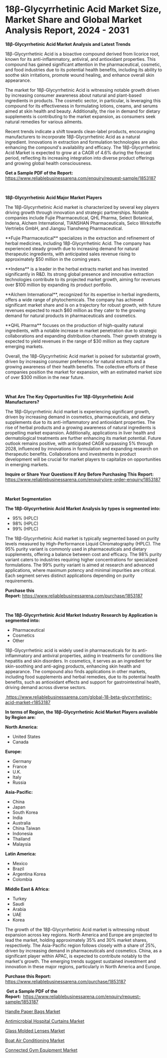 <p><h1>18β-Glycyrrhetinic Acid Market Size, Market Share and Global Market Analysis Report, 2024 - 2031</h1></p><p><strong>18β-Glycyrrhetinic Acid Market Analysis and Latest Trends</strong></p>
<p><p>18β-Glycyrrhetinic Acid is a bioactive compound derived from licorice root, known for its anti-inflammatory, antiviral, and antioxidant properties. This compound has gained significant attention in the pharmaceutical, cosmetic, and food industries due to its potential health benefits, including its ability to soothe skin irritations, promote wound healing, and enhance overall skin appearance. </p><p>The market for 18β-Glycyrrhetinic Acid is witnessing notable growth driven by increasing consumer awareness about natural and plant-based ingredients in products. The cosmetic sector, in particular, is leveraging this compound for its effectiveness in formulating lotions, creams, and serums aimed at skin health and beauty. Additionally, the rise in demand for dietary supplements is contributing to the market expansion, as consumers seek natural remedies for various ailments.</p><p>Recent trends indicate a shift towards clean-label products, encouraging manufacturers to incorporate 18β-Glycyrrhetinic Acid as a natural ingredient. Innovations in extraction and formulation technologies are also enhancing the compound's availability and efficacy. The 18β-Glycyrrhetinic Acid Market is expected to grow at a CAGR of 4.6% during the forecast period, reflecting its increasing integration into diverse product offerings and growing global health consciousness.</p></p>
<p><strong>Get a Sample PDF of the Report:&nbsp;</strong> <a href="https://www.reliablebusinessarena.com/enquiry/request-sample/1853187?utm_campaign=1331&utm_medium=2&utm_source=Github&utm_content=ia&utm_term=17102024&utm_id=18b-glycyrrhetinic-acid">https://www.reliablebusinessarena.com/enquiry/request-sample/1853187</a></p>
<p>&nbsp;</p>
<p><strong>18β-Glycyrrhetinic Acid Major Market Players</strong></p>
<p><p>The 18β-Glycyrrhetinic Acid market is characterized by several key players driving growth through innovation and strategic partnerships. Notable companies include Fujie Pharmaceutical, QHL Pharma, Select Botanical, Indena, Alchem International, TIANSHAN Pharmaceuticals, Selco Wirkstoffe Vertriebs GmbH, and Jiangsu Tiansheng Pharmaceutical.</p><p>**Fujie Pharmaceutical** specializes in the extraction and refinement of herbal medicines, including 18β-Glycyrrhetinic Acid. The company has experienced steady growth due to increasing demand for natural therapeutic ingredients, with anticipated sales revenue rising to approximately $50 million in the coming years.</p><p>**Indena** is a leader in the herbal extracts market and has invested significantly in R&D. Its strong global presence and innovative extraction technologies contribute to its projected market growth, aiming for revenues over $100 million by expanding its product portfolio.</p><p>**Alchem International**, recognized for its expertise in herbal ingredients, offers a wide range of phytochemicals. The company has achieved significant market share and is on a trajectory for robust growth, with future revenues expected to reach $60 million as they cater to the growing demand for natural products in pharmaceuticals and cosmetics.</p><p>**QHL Pharma** focuses on the production of high-quality natural ingredients, with a notable increase in market penetration due to strategic collaborations and expanding distribution channels. Their growth strategy is expected to yield revenues in the range of $30 million as they capture emerging markets.</p><p>Overall, the 18β-Glycyrrhetinic Acid market is poised for substantial growth, driven by increasing consumer preference for natural extracts and a growing awareness of their health benefits. The collective efforts of these companies position the market for expansion, with an estimated market size of over $300 million in the near future.</p></p>
<p>&nbsp;</p>
<p><strong>What Are The Key Opportunities For 18β-Glycyrrhetinic Acid Manufacturers?</strong></p>
<p><p>The 18β-Glycyrrhetinic Acid market is experiencing significant growth, driven by increasing demand in cosmetics, pharmaceuticals, and dietary supplements due to its anti-inflammatory and antioxidant properties. The rise of herbal products and a growing awareness of natural ingredients is propelling market expansion. Additionally, applications in liver health and dermatological treatments are further enhancing its market potential. Future outlook remains positive, with anticipated CAGR surpassing 5% through 2028, influenced by innovations in formulation and expanding research on therapeutic benefits. Collaborations and investments in product development will be crucial for market players to capitalize on opportunities in emerging markets.</p></p>
<p><strong>Inquire or Share Your Questions If Any Before Purchasing This Report:</strong> <a href="https://www.reliablebusinessarena.com/enquiry/pre-order-enquiry/1853187?utm_campaign=1331&utm_medium=2&utm_source=Github&utm_content=ia&utm_term=17102024&utm_id=18b-glycyrrhetinic-acid">https://www.reliablebusinessarena.com/enquiry/pre-order-enquiry/1853187</a></p>
<p>&nbsp;</p>
<p><strong>Market Segmentation</strong></p>
<p><strong>The 18β-Glycyrrhetinic Acid Market Analysis by types is segmented into:</strong></p>
<p><ul><li>95% (HPLC)</li><li>98% (HPLC)</li><li>99% (HPLC)</li></ul></p>
<p><p>The 18β-Glycyrrhetinic Acid market is typically segmented based on purity levels measured by High-Performance Liquid Chromatography (HPLC). The 95% purity variant is commonly used in pharmaceuticals and dietary supplements, offering a balance between cost and efficacy. The 98% purity variant caters to industries requiring higher concentrations for specialized formulations. The 99% purity variant is aimed at research and advanced applications, where maximum potency and minimal impurities are critical. Each segment serves distinct applications depending on purity requirements.</p></p>
<p><strong>Purchase this Report:&nbsp;</strong><a href="https://www.reliablebusinessarena.com/purchase/1853187?utm_campaign=1331&utm_medium=2&utm_source=Github&utm_content=ia&utm_term=17102024&utm_id=18b-glycyrrhetinic-acid">https://www.reliablebusinessarena.com/purchase/1853187</a></p>
<p>&nbsp;</p>
<p><strong>The 18β-Glycyrrhetinic Acid Market Industry Research by Application is segmented into:</strong></p>
<p><ul><li>Pharmaceutical</li><li>Cosmetics</li><li>Other</li></ul></p>
<p><p>18β-Glycyrrhetinic acid is widely used in pharmaceuticals for its anti-inflammatory and antiviral properties, aiding in treatments for conditions like hepatitis and skin disorders. In cosmetics, it serves as an ingredient for skin-soothing and anti-aging products, enhancing skin health and appearance. The compound also finds applications in other markets, including food supplements and herbal remedies, due to its potential health benefits, such as antioxidant effects and support for gastrointestinal health, driving demand across diverse sectors.</p></p>
<p><a href="https://www.reliablebusinessarena.com/global-18-beta-glycyrrhetinic-acid-market-r1853187?utm_campaign=1331&utm_medium=2&utm_source=Github&utm_content=ia&utm_term=17102024&utm_id=18b-glycyrrhetinic-acid">&nbsp;https://www.reliablebusinessarena.com/global-18-beta-glycyrrhetinic-acid-market-r1853187</a></p>
<p><strong>In terms of Region, the 18β-Glycyrrhetinic Acid Market Players available by Region are:</strong></p>
<p>
    <p> <strong> North America: </strong>
        <ul>
            <li>United States</li>
            <li>Canada</li>
        </ul>
        </p> 
    <p> <strong> Europe: </strong>
        <ul>
            <li>Germany</li>
            <li>France</li>
            <li>U.K.</li>
            <li>Italy</li>
            <li>Russia</li>
        </ul>
        </p> 
    <p> <strong> Asia-Pacific: </strong>
        <ul>
            <li>China</li>
            <li>Japan</li>
            <li>South Korea</li>
            <li>India</li>
            <li>Australia</li>
            <li>China Taiwan</li>
            <li>Indonesia</li>
            <li>Thailand</li>
            <li>Malaysia</li>
        </ul>
        </p> 
    <p> <strong> Latin America: </strong>
        <ul>
            <li>Mexico</li>
            <li>Brazil</li>
            <li>Argentina Korea</li>
            <li>Colombia</li>
        </ul>
        </p> 
    <p> <strong> Middle East & Africa: </strong>
        <ul>
            <li>Turkey</li>
            <li>Saudi</li>
            <li>Arabia</li>
            <li>UAE</li>
            <li>Korea</li>
        </ul>
    </p>
    </p>
<p><p>The growth of the 18β-Glycyrrhetinic Acid market is witnessing robust expansion across key regions. North America and Europe are projected to lead the market, holding approximately 35% and 30% market shares, respectively. The Asia-Pacific region follows closely with a share of 25%, driven by increasing demand in pharmaceuticals and cosmetics. China, as a significant player within APAC, is expected to contribute notably to the market's growth. The emerging trends suggest sustained investment and innovation in these major regions, particularly in North America and Europe.</p></p>
<p><strong>Purchase this Report: </strong><a href="https://www.reliablebusinessarena.com/purchase/1853187?utm_campaign=1331&utm_medium=2&utm_source=Github&utm_content=ia&utm_term=17102024&utm_id=18b-glycyrrhetinic-acid">https://www.reliablebusinessarena.com/purchase/1853187</a></p>
<p>&nbsp;<strong>Get a Sample PDF of the Report:&nbsp;&nbsp;</strong><a href="https://www.reliablebusinessarena.com/enquiry/request-sample/1853187?utm_campaign=1331&utm_medium=2&utm_source=Github&utm_content=ia&utm_term=17102024&utm_id=18b-glycyrrhetinic-acid">https://www.reliablebusinessarena.com/enquiry/request-sample/1853187</a></p>
<p><strong></strong></p>
<p><p><a href="https://www.linkedin.com/pulse/handle-paper-bags-market-research-report-exploring-size-fbade?utm_campaign=1331&utm_medium=2&utm_source=Github&utm_content=ia&utm_term=17102024&utm_id=18b-glycyrrhetinic-acid">Handle Paper Bags Market</a></p><p><a href="https://www.linkedin.com/pulse/antimicrobial-hospital-curtains-market-analysis-product-segmentation-eyfwc?utm_campaign=1331&utm_medium=2&utm_source=Github&utm_content=ia&utm_term=17102024&utm_id=18b-glycyrrhetinic-acid">Antimicrobial Hospital Curtains Market</a></p><p><a href="https://github.com/joannesouthgate/Market-Research-Report-List-5/blob/main/glass-molded-lenses-market.md?utm_campaign=1331&utm_medium=2&utm_source=Github&utm_content=ia&utm_term=17102024&utm_id=18b-glycyrrhetinic-acid">Glass Molded Lenses Market</a></p><p><a href="https://github.com/sofayahoo2023/Market-Research-Report-List-6/blob/main/boat-air-conditioning-market.md?utm_campaign=1331&utm_medium=2&utm_source=Github&utm_content=ia&utm_term=17102024&utm_id=18b-glycyrrhetinic-acid">Boat Air Conditioning Market</a></p><p><a href="https://www.linkedin.com/pulse/decoding-connected-gym-equipment-market-signals-growth-algorithms-zglbc?utm_campaign=1331&utm_medium=2&utm_source=Github&utm_content=ia&utm_term=17102024&utm_id=18b-glycyrrhetinic-acid">Connected Gym Equipment Market</a></p></p>